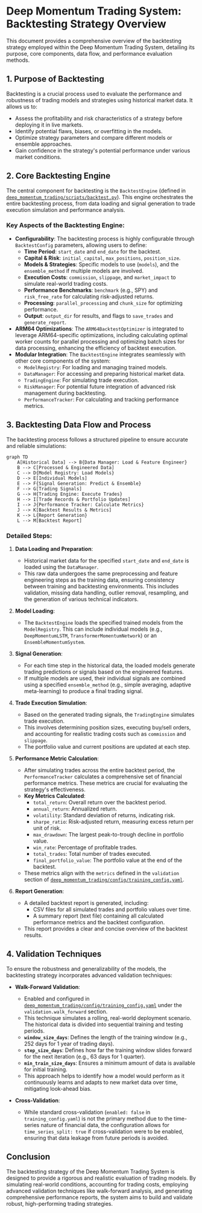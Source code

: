 # Deep Momentum Trading System: Backtesting Strategy Overview

This document provides a comprehensive overview of the backtesting strategy employed within the Deep Momentum Trading System, detailing its purpose, core components, data flow, and performance evaluation methods.

## 1. Purpose of Backtesting

Backtesting is a crucial process used to evaluate the performance and robustness of trading models and strategies using historical market data. It allows us to:
*   Assess the profitability and risk characteristics of a strategy before deploying it in live markets.
*   Identify potential flaws, biases, or overfitting in the models.
*   Optimize strategy parameters and compare different models or ensemble approaches.
*   Gain confidence in the strategy's potential performance under various market conditions.

## 2. Core Backtesting Engine

The central component for backtesting is the `BacktestEngine` (defined in [`deep_momentum_trading/scripts/backtest.py`](deep_momentum_trading/scripts/backtest.py)). This engine orchestrates the entire backtesting process, from data loading and signal generation to trade execution simulation and performance analysis.

### Key Aspects of the Backtesting Engine:

*   **Configurability**: The backtesting process is highly configurable through `BacktestConfig` parameters, allowing users to define:
    *   **Time Period**: `start_date` and `end_date` for the backtest.
    *   **Capital & Risk**: `initial_capital`, `max_positions`, `position_size`.
    *   **Models & Strategies**: Specific models to use (`models`), and the `ensemble_method` if multiple models are involved.
    *   **Execution Costs**: `commission`, `slippage`, and `market_impact` to simulate real-world trading costs.
    *   **Performance Benchmarks**: `benchmark` (e.g., SPY) and `risk_free_rate` for calculating risk-adjusted returns.
    *   **Processing**: `parallel_processing` and `chunk_size` for optimizing performance.
    *   **Output**: `output_dir` for results, and flags to `save_trades` and `generate_report`.
*   **ARM64 Optimizations**: The `ARM64BacktestOptimizer` is integrated to leverage ARM64-specific optimizations, including calculating optimal worker counts for parallel processing and optimizing batch sizes for data processing, enhancing the efficiency of backtest execution.
*   **Modular Integration**: The `BacktestEngine` integrates seamlessly with other core components of the system:
    *   `ModelRegistry`: For loading and managing trained models.
    *   `DataManager`: For accessing and preparing historical market data.
    *   `TradingEngine`: For simulating trade execution.
    *   `RiskManager`: For potential future integration of advanced risk management during backtesting.
    *   `PerformanceTracker`: For calculating and tracking performance metrics.

## 3. Backtesting Data Flow and Process

The backtesting process follows a structured pipeline to ensure accurate and reliable simulations:

```mermaid
graph TD
    A[Historical Data] --> B{Data Manager: Load & Feature Engineer}
    B --> C[Processed & Engineered Data]
    C --> D{Model Registry: Load Models}
    D --> E[Individual Models]
    E --> F{Signal Generation: Predict & Ensemble}
    F --> G[Trading Signals]
    G --> H{Trading Engine: Execute Trades}
    H --> I[Trade Records & Portfolio Updates]
    I --> J{Performance Tracker: Calculate Metrics}
    J --> K[Backtest Results & Metrics]
    K --> L{Report Generation}
    L --> M[Backtest Report]
```

### Detailed Steps:

1.  **Data Loading and Preparation**:
    *   Historical market data for the specified `start_date` and `end_date` is loaded using the `DataManager`.
    *   This raw data undergoes the same preprocessing and feature engineering steps as the training data, ensuring consistency between training and backtesting environments. This includes validation, missing data handling, outlier removal, resampling, and the generation of various technical indicators.

2.  **Model Loading**:
    *   The `BacktestEngine` loads the specified trained models from the `ModelRegistry`. This can include individual models (e.g., `DeepMomentumLSTM`, `TransformerMomentumNetwork`) or an `EnsembleMomentumSystem`.

3.  **Signal Generation**:
    *   For each time step in the historical data, the loaded models generate trading predictions or signals based on the engineered features.
    *   If multiple models are used, their individual signals are combined using a specified `ensemble_method` (e.g., simple averaging, adaptive meta-learning) to produce a final trading signal.

4.  **Trade Execution Simulation**:
    *   Based on the generated trading signals, the `TradingEngine` simulates trade execution.
    *   This involves determining position sizes, executing buy/sell orders, and accounting for realistic trading costs such as `commission` and `slippage`.
    *   The portfolio value and current positions are updated at each step.

5.  **Performance Metric Calculation**:
    *   After simulating trades across the entire backtest period, the `PerformanceTracker` calculates a comprehensive set of financial performance metrics. These metrics are crucial for evaluating the strategy's effectiveness.
    *   **Key Metrics Calculated**:
        *   `total_return`: Overall return over the backtest period.
        *   `annual_return`: Annualized return.
        *   `volatility`: Standard deviation of returns, indicating risk.
        *   `sharpe_ratio`: Risk-adjusted return, measuring excess return per unit of risk.
        *   `max_drawdown`: The largest peak-to-trough decline in portfolio value.
        *   `win_rate`: Percentage of profitable trades.
        *   `total_trades`: Total number of trades executed.
        *   `final_portfolio_value`: The portfolio value at the end of the backtest.
    *   These metrics align with the `metrics` defined in the `validation` section of [`deep_momentum_trading/config/training_config.yaml`](deep_momentum_trading/config/training_config.yaml).

6.  **Report Generation**:
    *   A detailed backtest report is generated, including:
        *   CSV files for all simulated trades and portfolio values over time.
        *   A summary report (text file) containing all calculated performance metrics and the backtest configuration.
    *   This report provides a clear and concise overview of the backtest results.

## 4. Validation Techniques

To ensure the robustness and generalizability of the models, the backtesting strategy incorporates advanced validation techniques:

*   **Walk-Forward Validation**:
    *   Enabled and configured in [`deep_momentum_trading/config/training_config.yaml`](deep_momentum_trading/config/training_config.yaml) under the `validation.walk_forward` section.
    *   This technique simulates a rolling, real-world deployment scenario. The historical data is divided into sequential training and testing periods.
    *   **`window_size_days`**: Defines the length of the training window (e.g., 252 days for 1 year of trading days).
    *   **`step_size_days`**: Defines how far the training window slides forward for the next iteration (e.g., 63 days for 1 quarter).
    *   **`min_train_size_days`**: Ensures a minimum amount of data is available for initial training.
    *   This approach helps to identify how a model would perform as it continuously learns and adapts to new market data over time, mitigating look-ahead bias.

*   **Cross-Validation**:
    *   While standard cross-validation (`enabled: false` in `training_config.yaml`) is not the primary method due to the time-series nature of financial data, the configuration allows for `time_series_split: true` if cross-validation were to be enabled, ensuring that data leakage from future periods is avoided.

## Conclusion

The backtesting strategy of the Deep Momentum Trading System is designed to provide a rigorous and realistic evaluation of trading models. By simulating real-world conditions, accounting for trading costs, employing advanced validation techniques like walk-forward analysis, and generating comprehensive performance reports, the system aims to build and validate robust, high-performing trading strategies.